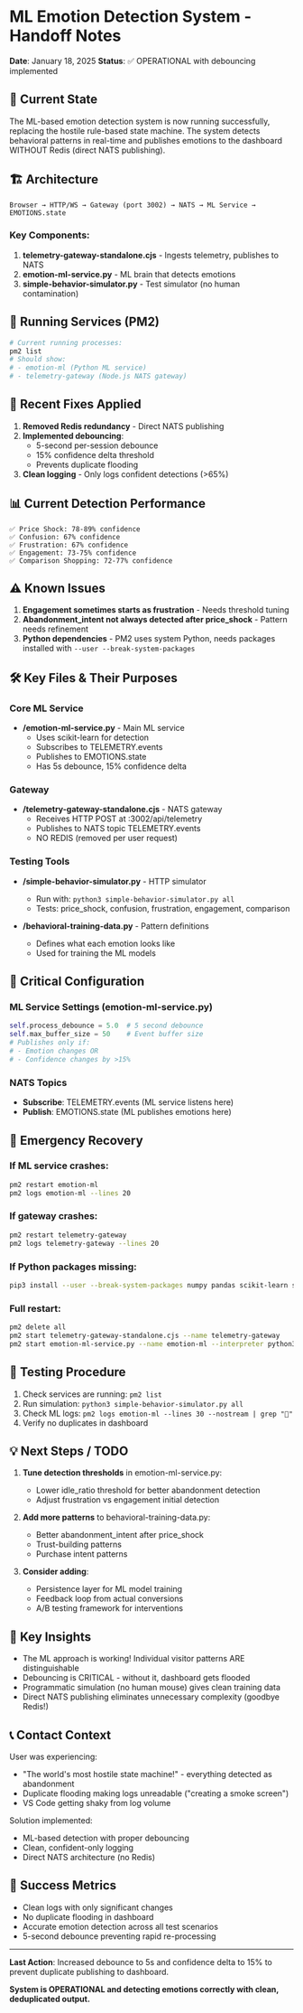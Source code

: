 # ML Emotion Detection System - Handoff Notes
**Date**: January 18, 2025
**Status**: ✅ OPERATIONAL with debouncing implemented

## 🎯 Current State
The ML-based emotion detection system is now running successfully, replacing the hostile rule-based state machine. The system detects behavioral patterns in real-time and publishes emotions to the dashboard WITHOUT Redis (direct NATS publishing).

## 🏗️ Architecture
```
Browser → HTTP/WS → Gateway (port 3002) → NATS → ML Service → EMOTIONS.state
```

### Key Components:
1. **telemetry-gateway-standalone.cjs** - Ingests telemetry, publishes to NATS
2. **emotion-ml-service.py** - ML brain that detects emotions
3. **simple-behavior-simulator.py** - Test simulator (no human contamination)

## 🚀 Running Services (PM2)
```bash
# Current running processes:
pm2 list
# Should show:
# - emotion-ml (Python ML service)
# - telemetry-gateway (Node.js NATS gateway)
```

## 🔧 Recent Fixes Applied
1. **Removed Redis redundancy** - Direct NATS publishing
2. **Implemented debouncing**:
   - 5-second per-session debounce
   - 15% confidence delta threshold
   - Prevents duplicate flooding
3. **Clean logging** - Only logs confident detections (>65%)

## 📊 Current Detection Performance
```
✅ Price Shock: 78-89% confidence
✅ Confusion: 67% confidence
✅ Frustration: 67% confidence
✅ Engagement: 73-75% confidence
✅ Comparison Shopping: 72-77% confidence
```

## ⚠️ Known Issues
1. **Engagement sometimes starts as frustration** - Needs threshold tuning
2. **Abandonment_intent not always detected after price_shock** - Pattern needs refinement
3. **Python dependencies** - PM2 uses system Python, needs packages installed with `--user --break-system-packages`

## 🛠️ Key Files & Their Purposes

### Core ML Service
- **/emotion-ml-service.py** - Main ML service
  - Uses scikit-learn for detection
  - Subscribes to TELEMETRY.events
  - Publishes to EMOTIONS.state
  - Has 5s debounce, 15% confidence delta

### Gateway
- **/telemetry-gateway-standalone.cjs** - NATS gateway
  - Receives HTTP POST at :3002/api/telemetry
  - Publishes to NATS topic TELEMETRY.events
  - NO REDIS (removed per user request)

### Testing Tools
- **/simple-behavior-simulator.py** - HTTP simulator
  - Run with: `python3 simple-behavior-simulator.py all`
  - Tests: price_shock, confusion, frustration, engagement, comparison

- **/behavioral-training-data.py** - Pattern definitions
  - Defines what each emotion looks like
  - Used for training the ML models

## 📝 Critical Configuration

### ML Service Settings (emotion-ml-service.py)
```python
self.process_debounce = 5.0  # 5 second debounce
self.max_buffer_size = 50    # Event buffer size
# Publishes only if:
# - Emotion changes OR
# - Confidence changes by >15%
```

### NATS Topics
- **Subscribe**: TELEMETRY.events (ML service listens here)
- **Publish**: EMOTIONS.state (ML publishes emotions here)

## 🚨 Emergency Recovery

### If ML service crashes:
```bash
pm2 restart emotion-ml
pm2 logs emotion-ml --lines 20
```

### If gateway crashes:
```bash
pm2 restart telemetry-gateway
pm2 logs telemetry-gateway --lines 20
```

### If Python packages missing:
```bash
pip3 install --user --break-system-packages numpy pandas scikit-learn scipy nats-py requests
```

### Full restart:
```bash
pm2 delete all
pm2 start telemetry-gateway-standalone.cjs --name telemetry-gateway
pm2 start emotion-ml-service.py --name emotion-ml --interpreter python3
```

## 🧪 Testing Procedure
1. Check services are running: `pm2 list`
2. Run simulation: `python3 simple-behavior-simulator.py all`
3. Check ML logs: `pm2 logs emotion-ml --lines 30 --nostream | grep "🎯"`
4. Verify no duplicates in dashboard

## 💡 Next Steps / TODO
1. **Tune detection thresholds** in emotion-ml-service.py:
   - Lower idle_ratio threshold for better abandonment detection
   - Adjust frustration vs engagement initial detection

2. **Add more patterns** to behavioral-training-data.py:
   - Better abandonment_intent after price_shock
   - Trust-building patterns
   - Purchase intent patterns

3. **Consider adding**:
   - Persistence layer for ML model training
   - Feedback loop from actual conversions
   - A/B testing framework for interventions

## 🔑 Key Insights
- The ML approach is working! Individual visitor patterns ARE distinguishable
- Debouncing is CRITICAL - without it, dashboard gets flooded
- Programmatic simulation (no human mouse) gives clean training data
- Direct NATS publishing eliminates unnecessary complexity (goodbye Redis!)

## 📞 Contact Context
User was experiencing:
- "The world's most hostile state machine!" - everything detected as abandonment
- Duplicate flooding making logs unreadable ("creating a smoke screen")
- VS Code getting shaky from log volume

Solution implemented:
- ML-based detection with proper debouncing
- Clean, confident-only logging
- Direct NATS architecture (no Redis)

## 🎯 Success Metrics
- Clean logs with only significant changes
- No duplicate flooding in dashboard
- Accurate emotion detection across all test scenarios
- 5-second debounce preventing rapid re-processing

---

**Last Action**: Increased debounce to 5s and confidence delta to 15% to prevent duplicate publishing to dashboard.

**System is OPERATIONAL and detecting emotions correctly with clean, deduplicated output.**